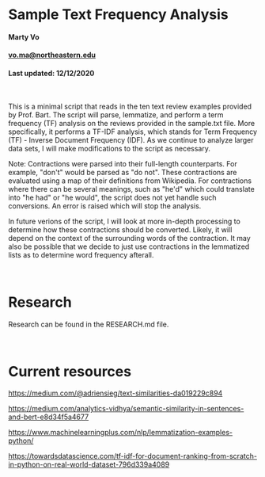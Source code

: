 # Sample Text Frequency Analysis


#### Marty Vo
#### vo.ma@northeastern.edu
#### Last updated: 12/12/2020

<br>

This is a minimal script that reads in the ten text review examples provided by Prof. Bart. The
script will parse, lemmatize, and perform a term frequency (TF) analysis on the reviews
provided in the sample.txt file. More specifically, it performs a TF-IDF analysis, which stands
for Term Frequency (TF) - Inverse Document Frequency (IDF). As we continue to analyze larger
data sets, I will make modifications to the script as necessary.



Note: Contractions were parsed into their full-length counterparts. For example, "don't" would
be parsed as "do not". These contractions are evaluated using a map of their definitions from 
Wikipedia. For contractions where there can be several meanings, such as "he'd" which could
translate into "he had" or "he would", the script does not yet handle such conversions. An error
is raised which will stop the analysis. 

In future verions of the script, I will look at more in-depth processing to determine how these
contractions should be converted. Likely, it will depend on the context of the surrounding words
of the contraction. It may also be possible that we decide to just use contractions in the 
lemmatized lists as to determine word frequency afterall.

<br>

# Research

Research can be found in the RESEARCH.md file.

<br>

# Current resources

https://medium.com/@adriensieg/text-similarities-da019229c894

https://medium.com/analytics-vidhya/semantic-similarity-in-sentences-and-bert-e8d34f5a4677

https://www.machinelearningplus.com/nlp/lemmatization-examples-python/

https://towardsdatascience.com/tf-idf-for-document-ranking-from-scratch-in-python-on-real-world-dataset-796d339a4089

